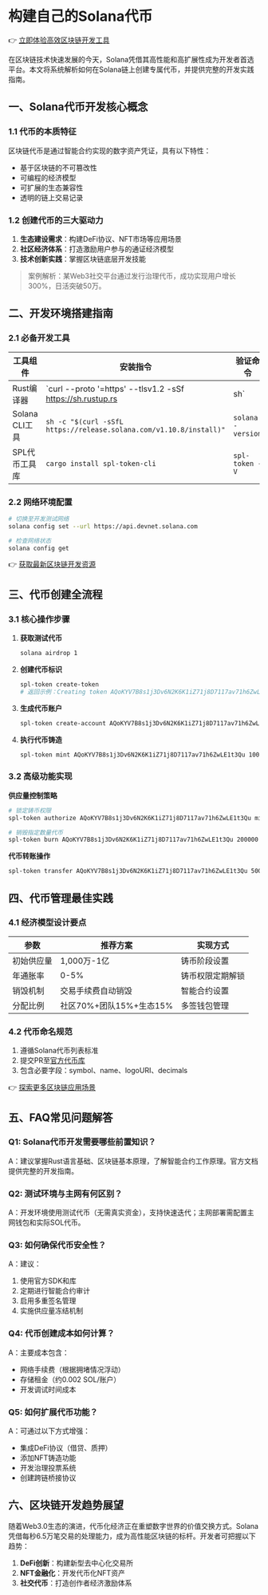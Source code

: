 # 构建自己的Solana代币

👉 [立即体验高效区块链开发工具](https://bit.ly/okx_welcome)

在区块链技术快速发展的今天，Solana凭借其高性能和高扩展性成为开发者首选平台。本文将系统解析如何在Solana链上创建专属代币，并提供完整的开发实践指南。

## 一、Solana代币开发核心概念

### 1.1 代币的本质特征
区块链代币是通过智能合约实现的数字资产凭证，具有以下特性：
- 基于区块链的不可篡改性
- 可编程的经济模型
- 可扩展的生态兼容性
- 透明的链上交易记录

### 1.2 创建代币的三大驱动力
1. **生态建设需求**：构建DeFi协议、NFT市场等应用场景
2. **社区经济体系**：打造激励用户参与的通证经济模型
3. **技术创新实践**：掌握区块链底层开发技能

> 案例解析：某Web3社交平台通过发行治理代币，成功实现用户增长300%，日活突破50万。

## 二、开发环境搭建指南

### 2.1 必备开发工具
| 工具组件        | 安装指令                          | 验证命令           |
|-----------------|-----------------------------------|--------------------|
| Rust编译器      | `curl --proto '=https' --tlsv1.2 -sSf https://sh.rustup.rs | sh` | `cargo -V`         |
| Solana CLI工具  | `sh -c "$(curl -sSfL https://release.solana.com/v1.10.8/install)"` | `solana -version`  |
| SPL代币工具库   | `cargo install spl-token-cli`     | `spl-token -V`     |

### 2.2 网络环境配置
```bash
# 切换至开发测试网络
solana config set --url https://api.devnet.solana.com

# 检查网络状态
solana config get
```

👉 [获取最新区块链开发资源](https://bit.ly/okx_welcome)

## 三、代币创建全流程

### 3.1 核心操作步骤
1. **获取测试代币**
   ```bash
   solana airdrop 1
   ```

2. **创建代币标识**
   ```bash
   spl-token create-token
   # 返回示例：Creating token AQoKYV7B8s1j3Dv6N2K6K1iZ71j8D7117av71h6ZwLE1t3Qu
   ```

3. **生成代币账户**
   ```bash
   spl-token create-account AQoKYV7B8s1j3Dv6N2K6K1iZ71j8D7117av71h6ZwLE1t3Qu
   ```

4. **执行代币铸造**
   ```bash
   spl-token mint AQoKYV7B8s1j3Dv6N2K6K1iZ71j8D7117av71h6ZwLE1t3Qu 1000000
   ```

### 3.2 高级功能实现
**供应量控制策略**
```bash
# 锁定铸币权限
spl-token authorize AQoKYV7B8s1j3Dv6N2K6K1iZ71j8D7117av71h6ZwLE1t3Qu mint --disable

# 销毁指定数量代币
spl-token burn AQoKYV7B8s1j3Dv6N2K6K1iZ71j8D7117av71h6ZwLE1t3Qu 200000
```

**代币转账操作**
```bash
spl-token transfer AQoKYV7B8s1j3Dv6N2K6K1iZ71j8D7117av71h6ZwLE1t3Qu 500000 <RECEIVER_ADDRESS>
```

## 四、代币管理最佳实践

### 4.1 经济模型设计要点
| 参数          | 推荐方案                  | 实现方式                          |
|---------------|---------------------------|-----------------------------------|
| 初始供应量    | 1,000万-1亿               | 铸币阶段设置                      |
| 年通胀率      | 0-5%                      | 铸币权限定期解锁                  |
| 销毁机制      | 交易手续费自动销毁        | 智能合约设置                      |
| 分配比例      | 社区70%+团队15%+生态15%   | 多签钱包管理                      |

### 4.2 代币命名规范
1. 遵循Solana代币列表标准
2. 提交PR至[官方代币库](https://github.com/solana-labs/token-list)
3. 包含必要字段：symbol、name、logoURI、decimals

👉 [探索更多区块链应用场景](https://bit.ly/okx_welcome)

## 五、FAQ常见问题解答

### Q1: Solana代币开发需要哪些前置知识？
A：建议掌握Rust语言基础、区块链基本原理，了解智能合约工作原理。官方文档提供完整的开发指南。

### Q2: 测试环境与主网有何区别？
A：开发环境使用测试代币（无需真实资金），支持快速迭代；主网部署需配置主网钱包和实际SOL代币。

### Q3: 如何确保代币安全性？
A：建议：
1. 使用官方SDK和库
2. 定期进行智能合约审计
3. 启用多重签名管理
4. 实施供应量冻结机制

### Q4: 代币创建成本如何计算？
A：主要成本包含：
- 网络手续费（根据拥堵情况浮动）
- 存储租金（约0.002 SOL/账户）
- 开发调试时间成本

### Q5: 如何扩展代币功能？
A：可通过以下方式增强：
- 集成DeFi协议（借贷、质押）
- 添加NFT铸造功能
- 开发治理投票系统
- 创建跨链桥接协议

## 六、区块链开发趋势展望

随着Web3.0生态的演进，代币化经济正在重塑数字世界的价值交换方式。Solana凭借每秒6.5万笔交易的处理能力，成为高性能区块链的标杆。开发者可把握以下趋势：
1. **DeFi创新**：构建新型去中心化交易所
2. **NFT金融化**：开发代币化NFT资产
3. **社交代币**：打造创作者经济激励体系